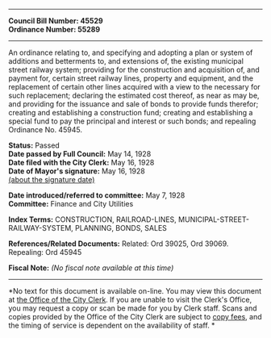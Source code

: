 * * * * *  
  
**Council Bill Number: [](#h0)[](#h2)45529**   
**Ordinance Number: 55289**  
  
* * * * *  
  
An ordinance relating to, and specifying and adopting a plan or system of additions and betterments to, and extensions of, the existing municipal street railway system; providing for the construction and acquisition of, and payment for, certain street railway lines, property and equipment, and the replacement of certain other lines acquired with a view to the necessary for such replacement; declaring the estimated cost thereof, as near as may be, and providing for the issuance and sale of bonds to provide funds therefor; creating and establishing a construction fund; creating and establishing a special fund to pay the principal and interest or such bonds; and repealing Ordinance No. 45945.  
  
**Status:** Passed   
**Date passed by Full Council:** May 14, 1928   
**Date filed with the City Clerk:** May 16, 1928   
**Date of Mayor's signature:** May 16, 1928   
[(about the signature date)](/~public/approvaldate.htm)   
  
  
**Date introduced/referred to committee:** May 7, 1928   
**Committee:** Finance and City Utilities   
  
**Index Terms:** CONSTRUCTION, RAILROAD-LINES, MUNICIPAL-STREET-RAILWAY-SYSTEM, PLANNING, BONDS, SALES  
  
**References/Related Documents:** Related: Ord 39025, Ord 39069. Repealing: Ord 45945  
  
**Fiscal Note:** *(No fiscal note available at this time)*  
  
* * * * *  
  
*No text for this document is available on-line. You may view this document at [the Office of the City Clerk](http://www.seattle.gov/leg/clerk/contactUs.htm). If you are unable to visit the Clerk's Office, you may request a copy or scan be made for you by Clerk staff. Scans and copies provided by the Office of the City Clerk are subject to [copy fees](http://clerk.seattle.gov/~public/clerkfees.htm), and the timing of service is dependent on the availability of staff. *  
  
  
